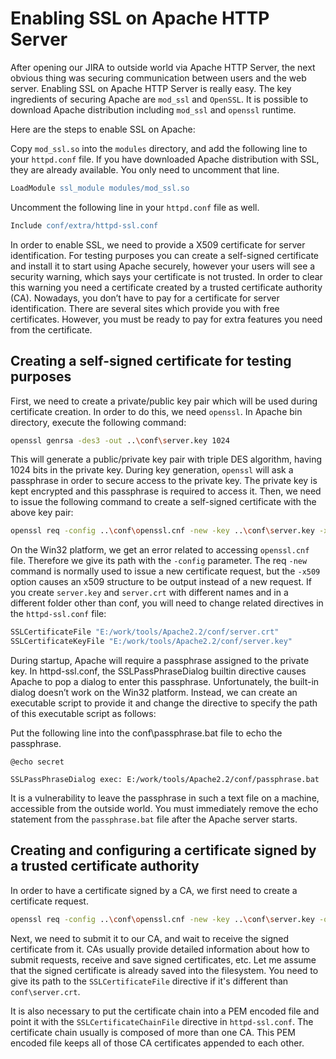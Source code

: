 # Enabling SSL on Apache HTTP Server

After opening our JIRA to outside world via Apache HTTP Server, the next obvious thing was securing communication between
users and the web server. Enabling SSL on Apache HTTP Server is really easy. The key ingredients of securing Apache are
`mod_ssl` and `OpenSSL`. It is possible to download Apache distribution including `mod_ssl` and `openssl` runtime.

Here are the steps to enable SSL on Apache:

Copy `mod_ssl.so` into the `modules` directory, and add the following line to your `httpd.conf` file. If you have
downloaded Apache distribution with SSL, they are already available. You only need to uncomment that line.

```apache
LoadModule ssl_module modules/mod_ssl.so
```

Uncomment the following line in your `httpd.conf` file as well.

```apache
Include conf/extra/httpd-ssl.conf
```

In order to enable SSL, we need to provide a X509 certificate for server identification. For testing purposes you can
create a self-signed certificate and install it to start using Apache securely, however your users will see a security
warning, which says your certificate is not trusted. In order to clear this warning you need a certificate created by
a trusted certificate authority (CA). Nowadays, you don’t have to pay for a certificate for server identification.
There are several sites which provide you with free certificates. However, you must be ready to pay for extra features
you need from the certificate.

## Creating a self-signed certificate for testing purposes

First, we need to create a private/public key pair which will be used during certificate creation. In order to do this,
we need `openssl`. In Apache bin directory, execute the following command:

```bash
openssl genrsa -des3 -out ..\conf\server.key 1024
```

This will generate a public/private key pair with triple DES algorithm, having 1024 bits in the private key. During key
generation, `openssl` will ask a passphrase in order to secure access to the private key. The private key is kept encrypted
and this passphrase is required to access it. Then, we need to issue the following command to create a self-signed
certificate with the above key pair:

```bash
openssl req -config ..\conf\openssl.cnf -new -key ..\conf\server.key -x509 -out ..\conf\server.crt
```

On the Win32 platform, we get an error related to accessing `openssl.cnf` file. Therefore we give its path with the `-config`
parameter. The req `-new` command is normally used to issue a new certificate request, but the `-x509` option causes an x509
structure to be output instead of a new request. If you create `server.key` and `server.crt` with different names and in a
different folder other than conf, you will need to change related directives in the `httpd-ssl.conf` file:

```apache
SSLCertificateFile "E:/work/tools/Apache2.2/conf/server.crt"
SSLCertificateKeyFile "E:/work/tools/Apache2.2/conf/server.key"
```

During startup, Apache will require a passphrase assigned to the private key. In httpd-ssl.conf, the SSLPassPhraseDialog
builtin directive causes Apache to pop a dialog to enter this passphrase. Unfortunately, the built-in dialog doesn’t work
on the Win32 platform. Instead, we can create an executable script to provide it and change the directive to specify the
path of this executable script as follows:

Put the following line into the conf\passphrase.bat file to echo the passphrase.

```batch
@echo secret
```

```àpache
SSLPassPhraseDialog exec: E:/work/tools/Apache2.2/conf/passphrase.bat
```

It is a vulnerability to leave the passphrase in such a text file on a machine, accessible from the outside world. You
must immediately remove the echo statement from the `passphrase.bat` file after the Apache server starts.

## Creating and configuring a certificate signed by a trusted certificate authority
In order to have a certificate signed by a CA, we first need to create a certificate request.

```bash
openssl req -config ..\conf\openssl.cnf -new -key ..\conf\server.key -out ..\conf\server.csr
```

Next, we need to submit it to our CA, and wait to receive the signed certificate from it. CAs usually provide detailed
information about how to submit requests, receive and save signed certificates, etc. Let me assume that the signed
certificate is already saved into the filesystem. You need to give its path to the `SSLCertificateFile` directive if it's
different than `conf\server.crt`.

It is also necessary to put the certificate chain into a PEM encoded file and point it with the `SSLCertificateChainFile`
directive in `httpd-ssl.conf`. The certificate chain usually is composed of more than one CA. This PEM encoded file keeps
all of those CA certificates appended to each other.